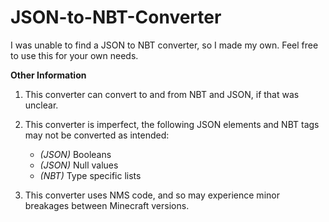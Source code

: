 # JSON-to-NBT-Converter

I was unable to find a JSON to NBT converter, so I made my own. Feel free to use this for your own needs.

**Other Information**

1. This converter can convert to and from NBT and JSON, if that was unclear.

2. This converter is imperfect, the following JSON elements and NBT tags may not be converted as intended:

   - _(JSON)_ Booleans
   - _(JSON)_ Null values
   - _(NBT)_ Type specific lists

3. This converter uses NMS code, and so may experience minor breakages between Minecraft versions.
